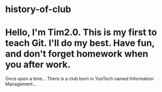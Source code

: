 # history-of-club
Hello, I'm Tim2.0. This is my first to teach Git. I'll do my best.
Have fun, and don't forget homework when you after work.
================================
Once upon a time...
There is a club born in YunTech named Information Management...
